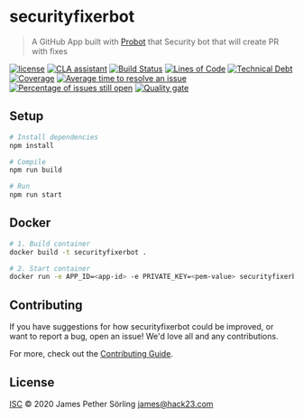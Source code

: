 # securityfixerbot

> A GitHub App built with [Probot](https://github.com/probot/probot) that Security bot that will create PR with fixes

[![license](https://img.shields.io/github/license/Hack23/securityfixerbot.svg)](https://raw.githubusercontent.com/Hack23/securityfixerbot/master/LICENSE)
[![CLA assistant](https://cla-assistant.io/readme/badge/Hack23/securityfixerbot)](https://cla-assistant.io/Hack23/securityfixerbot)
[![Build Status](https://travis-ci.org/Hack23/securityfixerbot.svg?branch=master)](https://travis-ci.org/Hack23/securityfixerbot)
[![Lines of Code](https://sonarcloud.io/api/project_badges/measure?project=securityfixerbot&metric=ncloc)](https://sonarcloud.io/dashboard?id=securityfixerbot)
[![Technical Debt](https://sonarcloud.io/api/project_badges/measure?project=securityfixerbot&metric=sqale_index)](https://sonarcloud.io/dashboard?id=securityfixerbot)
[![Coverage](https://sonarcloud.io/api/project_badges/measure?project=securityfixerbot&metric=coverage)](https://sonarcloud.io/dashboard?id=securityfixerbot)
[![Average time to resolve an issue](http://isitmaintained.com/badge/resolution/Hack23/securityfixerbot.svg)](http://isitmaintained.com/project/Hack23/securityfixerbot "Average time to resolve an issue")
[![Percentage of issues still open](http://isitmaintained.com/badge/open/Hack23/securityfixerbot.svg)](http://isitmaintained.com/project/Hack23/securityfixerbot "Percentage of issues still open")
[![Quality gate](https://sonarcloud.io/api/project_badges/quality_gate?project=securityfixerbot)](https://sonarcloud.io/dashboard?id=securityfixerbot)


## Setup

```sh
# Install dependencies
npm install

# Compile
npm run build

# Run
npm run start
```

## Docker

```sh
# 1. Build container
docker build -t securityfixerbot .

# 2. Start container
docker run -e APP_ID=<app-id> -e PRIVATE_KEY=<pem-value> securityfixerbot
```

## Contributing

If you have suggestions for how securityfixerbot could be improved, or want to report a bug, open an issue! We'd love all and any contributions.

For more, check out the [Contributing Guide](CONTRIBUTING.md).

## License

[ISC](LICENSE) © 2020 James Pether Sörling <james@hack23.com>
